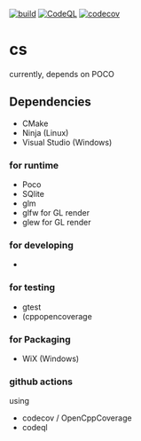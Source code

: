 
[![build](https://github.com/cslroot/cs/actions/workflows/build.yml/badge.svg)](https://github.com/cslroot/cs/actions/workflows/build.yml)
[![CodeQL](https://github.com/cslroot/cs/actions/workflows/codeql.yml/badge.svg)](https://github.com/cslroot/cs/actions/workflows/codeql.yml)
[![codecov](https://codecov.io/gh/cslroot/cs/branch/main/graph/badge.svg?token=RCPMGW2LJ9)](https://codecov.io/gh/cslroot/cs)

# cs


currently, depends on POCO


## Dependencies

* CMake
* Ninja (Linux)
* Visual Studio (Windows)

### for runtime
* Poco
* SQlite
* glm 
* glfw for GL render
* glew for GL render

### for developing
* 

### for testing
* gtest
* (cppopencoverage

### for Packaging
* WiX (Windows)


### github actions
using 
* codecov / OpenCppCoverage
* codeql
